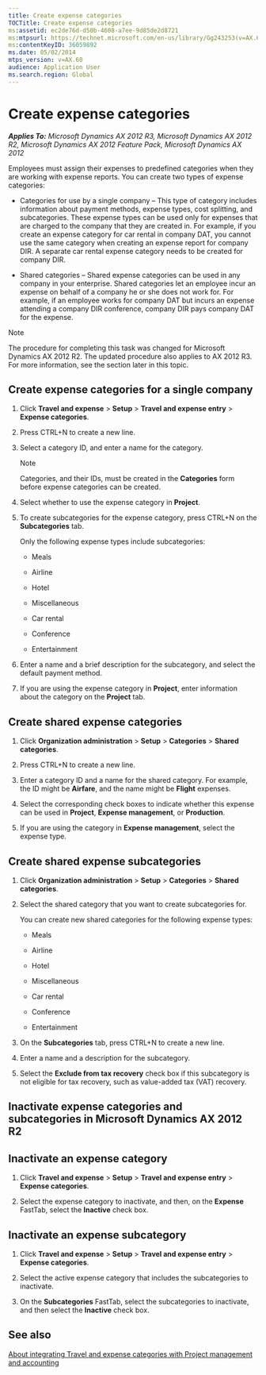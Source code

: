 ```yaml
---
title: Create expense categories
TOCTitle: Create expense categories
ms:assetid: ec2de76d-d50b-4608-a7ee-9d85de2d8721
ms:mtpsurl: https://technet.microsoft.com/en-us/library/Gg243253(v=AX.60)
ms:contentKeyID: 36059892
ms.date: 05/02/2014
mtps_version: v=AX.60
audience: Application User
ms.search.region: Global
---
```


# Create expense categories 


_**Applies To:** Microsoft Dynamics AX 2012 R3, Microsoft Dynamics AX 2012 R2, Microsoft Dynamics AX 2012 Feature Pack, Microsoft Dynamics AX 2012_

Employees must assign their expenses to predefined categories when they are working with expense reports. You can create two types of expense categories:

  - Categories for use by a single company – This type of category includes information about payment methods, expense types, cost splitting, and subcategories. These expense types can be used only for expenses that are charged to the company that they are created in. For example, if you create an expense category for car rental in company DAT, you cannot use the same category when creating an expense report for company DIR. A separate car rental expense category needs to be created for company DIR.

  - Shared categories – Shared expense categories can be used in any company in your enterprise. Shared categories let an employee incur an expense on behalf of a company he or she does not work for. For example, if an employee works for company DAT but incurs an expense attending a company DIR conference, company DIR pays company DAT for the expense.


> [!NOTE]
> <P>The procedure for completing this task was changed for Microsoft Dynamics AX 2012 R2. The updated procedure also applies to AX 2012 R3. For more information, see the section later in this topic.</P>



## Create expense categories for a single company

1.  Click **Travel and expense** \> **Setup** \> **Travel and expense entry** \> **Expense categories**.

2.  Press CTRL+N to create a new line.

3.  Select a category ID, and enter a name for the category.
    

    > [!NOTE]
    > <P>Categories, and their IDs, must be created in the <STRONG>Categories</STRONG> form before expense categories can be created.</P>



4.  Select whether to use the expense category in **Project**.

5.  To create subcategories for the expense category, press CTRL+N on the **Subcategories** tab.
    
    Only the following expense types include subcategories:
    
      - Meals
    
      - Airline
    
      - Hotel
    
      - Miscellaneous
    
      - Car rental
    
      - Conference
    
      - Entertainment

6.  Enter a name and a brief description for the subcategory, and select the default payment method.

7.  If you are using the expense category in **Project**, enter information about the category on the **Project** tab.

## Create shared expense categories

1.  Click **Organization administration** \> **Setup** \> **Categories** \> **Shared categories**.

2.  Press CTRL+N to create a new line.

3.  Enter a category ID and a name for the shared category. For example, the ID might be **Airfare**, and the name might be **Flight** expenses.

4.  Select the corresponding check boxes to indicate whether this expense can be used in **Project**, **Expense management**, or **Production**.

5.  If you are using the category in **Expense management**, select the expense type.

## Create shared expense subcategories

1.  Click **Organization administration** \> **Setup** \> **Categories** \> **Shared categories**.

2.  Select the shared category that you want to create subcategories for.
    
    You can create new shared categories for the following expense types:
    
      - Meals
    
      - Airline
    
      - Hotel
    
      - Miscellaneous
    
      - Car rental
    
      - Conference
    
      - Entertainment

3.  On the **Subcategories** tab, press CTRL+N to create a new line.

4.  Enter a name and a description for the subcategory.

5.  Select the **Exclude from tax recovery** check box if this subcategory is not eligible for tax recovery, such as value-added tax (VAT) recovery.

## Inactivate expense categories and subcategories in Microsoft Dynamics AX 2012 R2

## Inactivate an expense category

1.  Click **Travel and expense** \> **Setup** \> **Travel and expense entry** \> **Expense categories**.

2.  Select the expense category to inactivate, and then, on the **Expense** FastTab, select the **Inactive** check box.

## Inactivate an expense subcategory

1.  Click **Travel and expense** \> **Setup** \> **Travel and expense entry** \> **Expense categories**.

2.  Select the active expense category that includes the subcategories to inactivate.

3.  On the **Subcategories** FastTab, select the subcategories to inactivate, and then select the **Inactive** check box.

## See also

[About integrating Travel and expense categories with Project management and accounting](about-integrating-travel-and-expense-categories-with-project-management-and-accounting.md)

  


